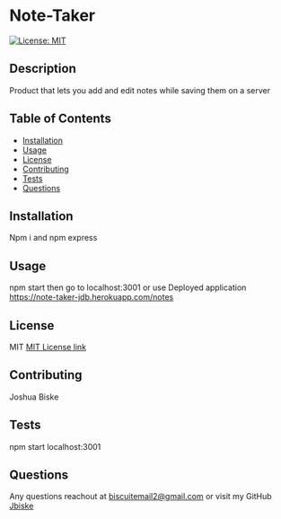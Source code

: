
  
# Note-Taker
[![License: MIT](https://img.shields.io/badge/License-MIT-yellow.svg)](https://opensource.org/licenses/MIT)
## Description
Product that lets you add and edit notes while saving them on a server
## Table of Contents
* [Installation](#installation)
* [Usage](#usage)
* [License](#license)
* [Contributing](#contributing)
* [Tests](#tests)
* [Questions](#questions)
## Installation
Npm i and npm express
## Usage
npm start then go to localhost:3001 or use Deployed application https://note-taker-jdb.herokuapp.com/notes
## License
MIT 
[MIT License link](https://opensource.org/licenses/MIT)
## Contributing
Joshua Biske
## Tests
npm start localhost:3001
## Questions
Any questions reachout at biscuitemail2@gmail.com
or visit my GitHub [Jbiske](https://github.com/Jbiske)
